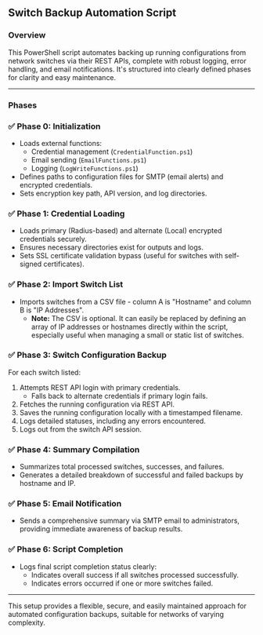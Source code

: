 ## Switch Backup Automation Script

### Overview
This PowerShell script automates backing up running configurations from network switches via their REST APIs, complete with robust logging, error handling, and email notifications. It's structured into clearly defined phases for clarity and easy maintenance.

---

### Phases

### ✅ **Phase 0: Initialization**
- Loads external functions:
  - Credential management (`CredentialFunction.ps1`)
  - Email sending (`EmailFunctions.ps1`)
  - Logging (`LogWriteFunctions.ps1`)
- Defines paths to configuration files for SMTP (email alerts) and encrypted credentials.
- Sets encryption key path, API version, and log directories.

### ✅ **Phase 1: Credential Loading**
- Loads primary (Radius-based) and alternate (Local) encrypted credentials securely.
- Ensures necessary directories exist for outputs and logs.
- Sets SSL certificate validation bypass (useful for switches with self-signed certificates).

### ✅ **Phase 2: Import Switch List**
- Imports switches from a CSV file - column A is "Hostname" and column B is "IP Addresses".
  - **Note:** The CSV is optional. It can easily be replaced by defining an array of IP addresses or hostnames directly within the script, especially useful when managing a small or static list of switches.

### ✅ **Phase 3: Switch Configuration Backup**
For each switch listed:
1. Attempts REST API login with primary credentials.
   - Falls back to alternate credentials if primary login fails.
2. Fetches the running configuration via REST API.
3. Saves the running configuration locally with a timestamped filename.
4. Logs detailed statuses, including any errors encountered.
5. Logs out from the switch API session.

### ✅ **Phase 4: Summary Compilation**
- Summarizes total processed switches, successes, and failures.
- Generates a detailed breakdown of successful and failed backups by hostname and IP.

### ✅ **Phase 5: Email Notification**
- Sends a comprehensive summary via SMTP email to administrators, providing immediate awareness of backup results.

### ✅ **Phase 6: Script Completion**
- Logs final script completion status clearly:
  - Indicates overall success if all switches processed successfully.
  - Indicates errors occurred if one or more switches failed.

---

This setup provides a flexible, secure, and easily maintained approach for automated configuration backups, suitable for networks of varying complexity.

